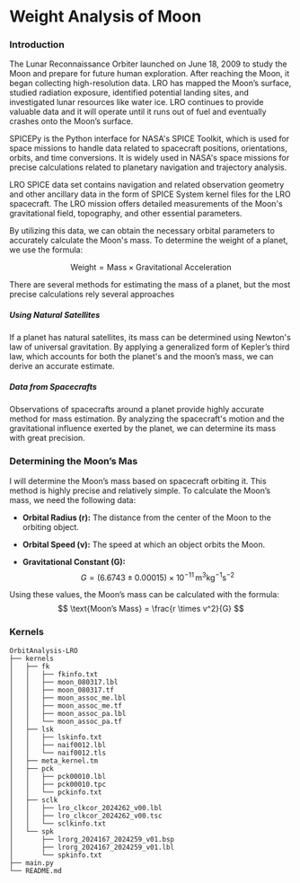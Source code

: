 # Weight Analysis of Moon

### Introduction
The Lunar Reconnaissance Orbiter launched on June 18, 2009 to study the Moon and prepare for future human exploration. After reaching the Moon, it began collecting high-resolution data. LRO has mapped the Moon’s surface, studied radiation exposure, identified potential landing sites, and investigated lunar resources like water ice. LRO continues to provide valuable data and it will operate until it runs out of fuel and eventually crashes onto the Moon’s surface. 

SPICEPy is the Python interface for NASA's SPICE Toolkit, which is used for space missions to handle data related to spacecraft positions, orientations, orbits, and time conversions. It is widely used in NASA's space missions for precise calculations related to planetary navigation and trajectory analysis. 

LRO SPICE data set contains navigation and related observation geometry and other ancillary data in the form of SPICE System kernel files for the LRO spacecraft. The LRO mission offers detailed measurements of the Moon's gravitational field, topography, and other essential parameters. 

By utilizing this data, we can obtain the necessary orbital parameters to accurately calculate the Moon's mass. To determine the weight of a planet, we use the formula:

$$ \text{Weight} = \text{Mass} \times \text{Gravitational Acceleration} $$

There are several methods for estimating the mass of a planet, but the most precise calculations rely several approaches
##### Using Natural Satellites  
If a planet has natural satellites, its mass can be determined using Newton's law of universal gravitation. By applying a generalized form of Kepler’s third law, which accounts for both the planet's and the moon’s mass, we can derive an accurate estimate.
##### Data from Spacecrafts
Observations of spacecrafts around a planet provide highly accurate method for mass estimation. By analyzing the spacecraft's motion and the gravitational influence exerted by the planet, we can determine its mass with great precision.

### Determining the Moon’s Mas
I will determine the Moon’s mass based on spacecraft orbiting it. This method is highly precise and relatively simple. To calculate the Moon’s mass, we need the following data:

- **Orbital Radius (r):** The distance from the center of the Moon to the orbiting object.  

- **Orbital Speed (v):** The speed at which an object orbits the Moon.  

- **Gravitational Constant (G):**
$$ G = (6.6743 \pm 0.00015) \times 10^{-11} \, \text{m}^3 \text{kg}^{-1} \text{s}^{-2} $$

Using these values, the Moon’s mass can be calculated with the formula:
$$ \text{Moon’s Mass} = \frac{r \times v^2}{G} $$

### Kernels







```
OrbitAnalysis-LRO
├── kernels
│   ├── fk
│   │   ├── fkinfo.txt
│   │   ├── moon_080317.lbl
│   │   ├── moon_080317.tf
│   │   ├── moon_assoc_me.lbl
│   │   ├── moon_assoc_me.tf
│   │   ├── moon_assoc_pa.lbl
│   │   └── moon_assoc_pa.tf
│   ├── lsk
│   │   ├── lskinfo.txt
│   │   ├── naif0012.lbl
│   │   └── naif0012.tls
│   ├── meta_kernel.tm
│   ├── pck
│   │   ├── pck00010.lbl
│   │   ├── pck00010.tpc
│   │   └── pckinfo.txt
│   ├── sclk
│   │   ├── lro_clkcor_2024262_v00.lbl
│   │   ├── lro_clkcor_2024262_v00.tsc
│   │   └── sclkinfo.txt
│   └── spk
│       ├── lrorg_2024167_2024259_v01.bsp
│       ├── lrorg_2024167_2024259_v01.lbl
│       └── spkinfo.txt
├── main.py
└── README.md
```
